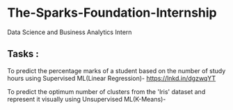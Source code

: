 # The-Sparks-Foundation-Internship
Data Science and Business Analytics Intern

## Tasks :
To predict the percentage marks of a student based on the number of study hours using Supervised ML(Linear Regression)- https://lnkd.in/dgzwqYT

To predict the optimum number of clusters from the 'Iris' dataset and represent it visually using Unsupervised ML(K-Means)- 
